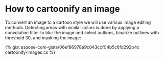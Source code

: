 # How to cartoonify an image

To convert an image to a cartoon style we will use various image editing methods. Detecting areas with similar colors is done by applying a convolution filter to blur the image and select outlines, binarize outlines with threshold 30, and masking the image:

{% gist aspose-com-gists/06ef86978a9c043ccf04b5c6fd292b4c cartoonify-images.cs %}
